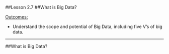 ##Lesson 2.7
##What is Big Data?

<u>Outcomes:</u>
- Understand the scope and potential of Big Data, including five V’s of big data. 

---

##What is Big Data?


